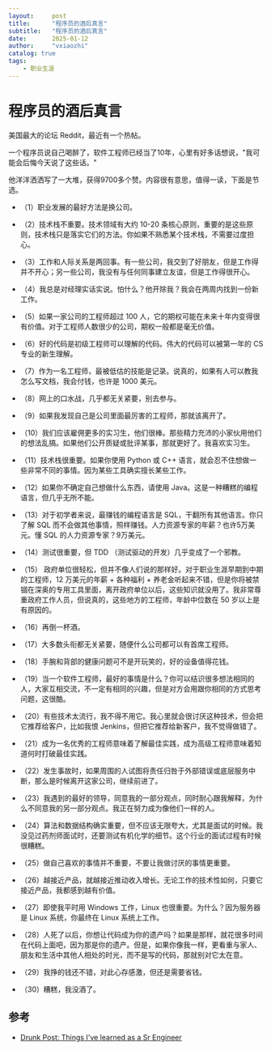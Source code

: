 ```yaml
---
layout:     post
title:      "程序员的酒后真言"
subtitle:   "程序员的酒后真言"
date:       2025-01-12
author:     "vxiaozhi"
catalog: true
tags:
    - 职业生涯
---
```


# 程序员的酒后真言


美国最大的论坛 Reddit，最近有一个热帖。

一个程序员说自己喝醉了，软件工程师已经当了10年，心里有好多话想说，"我可能会后悔今天说了这些话。"

他洋洋洒洒写了一大堆，获得9700多个赞。内容很有意思，值得一读，下面是节选。

- （1）职业发展的最好方法是换公司。

- （2）技术栈不重要。技术领域有大约 10-20 条核心原则，重要的是这些原则，技术栈只是落实它们的方法。你如果不熟悉某个技术栈，不需要过度担心。

- （3）工作和人际关系是两回事。有一些公司，我交到了好朋友，但是工作得并不开心；另一些公司，我没有与任何同事建立友谊，但是工作得很开心。

- （4）我总是对经理实话实说。怕什么？他开除我？我会在两周内找到一份新工作。

- （5）如果一家公司的工程师超过 100 人，它的期权可能在未来十年内变得很有价值。对于工程师人数很少的公司，期权一般都是毫无价值。

- （6）好的代码是初级工程师可以理解的代码。伟大的代码可以被第一年的 CS 专业的新生理解。

- （7）作为一名工程师，最被低估的技能是记录。说真的，如果有人可以教我怎么写文档，我会付钱，也许是 1000 美元。

- （8）网上的口水战，几乎都无关紧要，别去参与。

- （9）如果我发现自己是公司里面最厉害的工程师，那就该离开了。

- （10）我们应该雇佣更多的实习生，他们很棒。那些精力充沛的小家伙用他们的想法乱搞。如果他们公开质疑或批评某事，那就更好了。我喜欢实习生。

- （11）技术栈很重要。如果你使用 Python 或 C++ 语言，就会忍不住想做一些非常不同的事情。因为某些工具确实擅长某些工作。

- （12）如果你不确定自己想做什么东西，请使用 Java。这是一种糟糕的编程语言，但几乎无所不能。

- （13）对于初学者来说，最赚钱的编程语言是 SQL，干翻所有其他语言。你只了解 SQL 而不会做其他事情，照样赚钱。人力资源专家的年薪？也许5万美元。懂 SQL 的人力资源专家？9万美元。

- （14）测试很重要，但 TDD （测试驱动的开发）几乎变成了一个邪教。

- （15） 政府单位很轻松，但并不像人们说的那样好。对于职业生涯早期到中期的工程师，12 万美元的年薪 + 各种福利 + 养老金听起来不错，但是你将被禁锢在深奥的专用工具里面，离开政府单位以后，这些知识就没用了。我非常尊重政府工作人员，但说真的，这些地方的工程师，年龄中位数在 50 岁以上是有原因的。

- （16）再倒一杯酒。

- （17）大多数头衔都无关紧要，随便什么公司都可以有首席工程师。

- （18）手腕和背部的健康问题可不是开玩笑的，好的设备值得花钱。

- （19）当一个软件工程师，最好的事情是什么？你可以结识很多想法相同的人，大家互相交流，不一定有相同的兴趣，但是对方会用跟你相同的方式思考问题，这很酷。

- （20）有些技术太流行，我不得不用它。我心里就会很讨厌这种技术，但会把它推荐给客户，比如我恨 Jenkins，但把它推荐给新客户，我不觉得做错了。

- （21）成为一名优秀的工程师意味着了解最佳实践，成为高级工程师意味着知道何时打破最佳实践。

- （22）发生事故时，如果周围的人试图将责任归咎于外部错误或底层服务中断，那么是时候离开这家公司，继续前进了。

- （23）我遇到的最好的领导，同意我的一部分观点，同时耐心跟我解释，为什么不同意我的另一部分观点。我正在努力成为像他们一样的人。

- （24）算法和数据结构确实重要，但不应该无限夸大，尤其是面试的时候。我没见过药剂师面试时，还要测试有机化学的细节。这个行业的面试过程有时候很糟糕。

- （25）做自己喜欢的事情并不重要，不要让我做讨厌的事情更重要。

- （26）越接近产品，就越接近推动收入增长。无论工作的技术性如何，只要它接近产品，我都感到越有价值。

- （27）即使我平时用 Windows 工作，Linux 也很重要。为什么？因为服务器是 Linux 系统，你最终在 Linux 系统上工作。

- （28）人死了以后，你想让代码成为你的遗产吗？如果是那样，就花很多时间在代码上面吧，因为那是你的遗产。但是，如果你像我一样，更看重与家人、朋友和生活中其他人相处的时光，而不是写的代码，那就别对它太在意。

- （29）我挣的钱还不错，对此心存感激，但还是需要省钱。

- （30）糟糕，我没酒了。


## 参考

- [Drunk Post: Things I've learned as a Sr Engineer](https://old.reddit.com/r/ExperiencedDevs/comments/nmodyl/drunk_post_things_ive_learned_as_a_sr_engineer/)